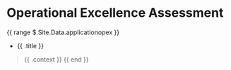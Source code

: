 # Operational Excellence Assessment

{{ range $.Site.Data.applicationopex }}
* {{ .title }}
> {{ .context }}
{{ end }}

